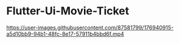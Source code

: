# Flutter-Ui-Movie-Ticket

https://user-images.githubusercontent.com/87581799/176940915-a5d10bb9-94b1-48fc-8e17-57911b4bbd6f.mp4

